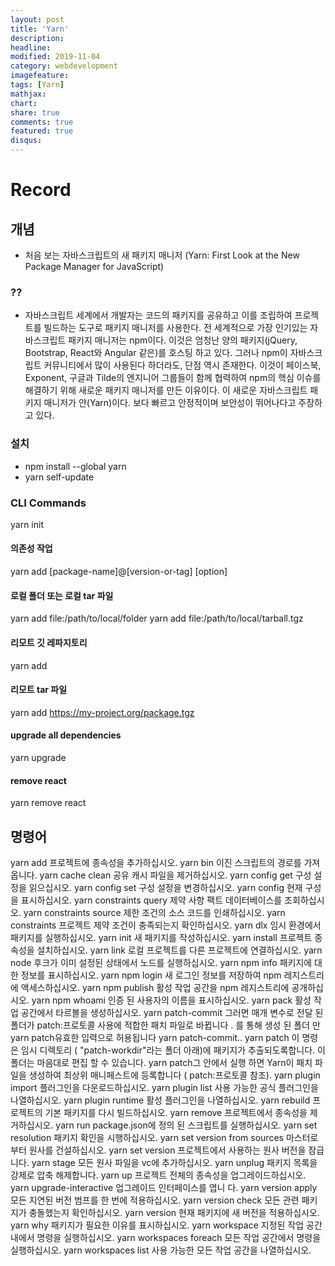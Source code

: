 ```yaml
---
layout: post
title: 'Yarn'
description:
headline:
modified: 2019-11-04
category: webdevelopment
imagefeature:
tags: [Yarn]
mathjax:
chart:
share: true
comments: true
featured: true
disqus:
---
```


# Record

## 개념

-   처음 보는 자바스크립트의 새 패키지 매니저 (Yarn: First Look at the New Package Manager for JavaScript)

### ??

-   자바스크립트 세계에서 개발자는 코드의 패키지를 공유하고 이를 조립하여 프로젝트를 빌드하는 도구로 패키지 매니저를 사용한다. 전 세계적으로 가장 인기있는 자바스크립트 패키지 매니저는 npm이다. 이것은 엄청난 양의 패키지(jQuery, Bootstrap, React와 Angular 같은)를 호스팅 하고 있다. 그러나 npm이 자바스크립트 커뮤니티에서 많이 사용된다 하더라도, 단점 역시 존재한다. 이것이 페이스북, Exponent, 구글과 Tilde의 엔지니어 그룹들이 함께 협력하여 npm의 핵심 이슈를 해결하기 위해 새로운 패키지 매니저를 만든 이유이다. 이 새로운 자바스크립트 패키지 매니저가 얀(Yarn)이다. 보다 빠르고 안정적이며 보안성이 뛰어나다고 주장하고 있다.

### 설치

-   npm install --global yarn
-   yarn self-update

### CLI Commands

yarn init

#### 의존성 작업

yarn add [package-name]@[version-or-tag] [option]

#### 로컬 폴더 또는 로컬 tar 파일

yarn add file:/path/to/local/folder
yarn add file:/path/to/local/tarball.tgz

#### 리모트 깃 레파지토리

yarn add <git remote url>

#### 리모트 tar 파일

yarn add https://my-project.org/package.tgz

#### upgrade all dependencies

yarn upgrade

#### remove react

yarn remove react

## 명령어

yarn add
프로젝트에 종속성을 추가하십시오.
yarn bin
이진 스크립트의 경로를 가져옵니다.
yarn cache clean
공유 캐시 파일을 제거하십시오.
yarn config get
구성 설정을 읽으십시오.
yarn config set
구성 설정을 변경하십시오.
yarn config
현재 구성을 표시하십시오.
yarn constraints query
제약 사항 팩트 데이터베이스를 조회하십시오.
yarn constraints source
제한 조건의 소스 코드를 인쇄하십시오.
yarn constraints
프로젝트 제약 조건이 충족되는지 확인하십시오.
yarn dlx
임시 환경에서 패키지를 실행하십시오.
yarn init
새 패키지를 작성하십시오.
yarn install
프로젝트 종속성을 설치하십시오.
yarn link
로컬 프로젝트를 다른 프로젝트에 연결하십시오.
yarn node
후크가 이미 설정된 상태에서 노드를 실행하십시오.
yarn npm info
패키지에 대한 정보를 표시하십시오.
yarn npm login
새 로그인 정보를 저장하여 npm 레지스트리에 액세스하십시오.
yarn npm publish
활성 작업 공간을 npm 레지스트리에 공개하십시오.
yarn npm whoami
인증 된 사용자의 이름을 표시하십시오.
yarn pack
활성 작업 공간에서 타르볼을 생성하십시오.
yarn patch-commit
그러면 매개 변수로 전달 된 폴더가 patch:프로토콜 사용에 적합한 패치 파일로 바뀝니다 . 를 통해 생성 된 폴더 만 yarn patch유효한 입력으로 허용됩니다 yarn patch-commit..
yarn patch
이 명령은 임시 디렉토리 ( "patch-workdir"라는 폴더 아래)에 패키지가 추출되도록합니다. 이 폴더는 마음대로 편집 할 수 있습니다. yarn patch그 안에서 실행 하면 Yarn이 패치 파일을 생성하여 최상위 매니페스트에 등록합니다 ( patch:프로토콜 참조).
yarn plugin import
플러그인을 다운로드하십시오.
yarn plugin list
사용 가능한 공식 플러그인을 나열하십시오.
yarn plugin runtime
활성 플러그인을 나열하십시오.
yarn rebuild
프로젝트의 기본 패키지를 다시 빌드하십시오.
yarn remove
프로젝트에서 종속성을 제거하십시오.
yarn run
package.json에 정의 된 스크립트를 실행하십시오.
yarn set resolution
패키지 확인을 시행하십시오.
yarn set version from sources
마스터로부터 원사를 건설하십시오.
yarn set version
프로젝트에서 사용하는 원사 버전을 잠급니다.
yarn stage
모든 원사 파일을 vc에 추가하십시오.
yarn unplug
패키지 목록을 강제로 압축 해제합니다.
yarn up
프로젝트 전체의 종속성을 업그레이드하십시오.
yarn upgrade-interactive
업그레이드 인터페이스를 엽니 다.
yarn version apply
모든 지연된 버전 범프를 한 번에 적용하십시오.
yarn version check
모든 관련 패키지가 충돌했는지 확인하십시오.
yarn version
현재 패키지에 새 버전을 적용하십시오.
yarn why
패키지가 필요한 이유를 표시하십시오.
yarn workspace
지정된 작업 공간 내에서 명령을 실행하십시오.
yarn workspaces foreach
모든 작업 공간에서 명령을 실행하십시오.
yarn workspaces list
사용 가능한 모든 작업 공간을 나열하십시오.
